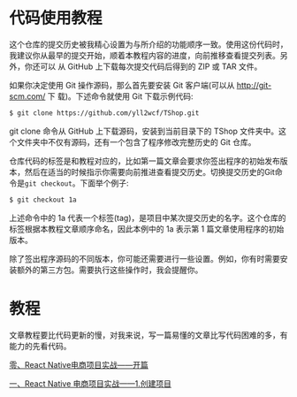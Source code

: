 # 代码使用教程

这个仓库的提交历史被我精心设置为与所介绍的功能顺序一致。使用这份代码时，我建议你从最早的提交开始，顺着本教程内容的进度，向前推移查看提交列表。另外，你还可以 从 GitHub 上下载每次提交代码后得到的 ZIP 或 TAR 文件。

如果你决定使用 Git 操作源码，那么首先要安装 Git 客户端(可以从 http://git-scm.com/ 下 载)。下述命令就使用 Git 下载示例代码:
```bash
$ git clone https://github.com/yll2wcf/TShop.git
```
git clone 命令从 GitHub 上下载源码，安装到当前目录下的 TShop 文件夹中。这个文件夹中不仅有源码，还有一个包含了程序修改完整历史的 Git 仓库。

仓库代码的标签是和教程对应的，比如第一篇文章会要求你签出程序的初始发布版本，然后在适当的时候指示你需要向前推进查看提交历史。切换提交历史的Git命令是`git checkout`。下面举个例子:
```bash
$ git checkout 1a
```
上述命令中的 1a 代表一个标签(tag)，是项目中某次提交历史的名字。这个仓库的标签根据本教程文章顺序命名，因此本例中的 1a 表示第 1 篇文章使用程序的初始版本。

除了签出程序源码的不同版本，你可能还需要进行一些设置。例如，你有时需要安装额外的第三方包。需要执行这些操作时，我会提醒你。


# 教程

文章教程要比代码更新的慢，对我来说，写一篇易懂的文章比写代码困难的多，有能力的先看代码。

[零、React Native电商项目实战——开篇](https://blog.csdn.net/yulianlin/article/details/80580701)

[一、React Native 电商项目实战——1.创建项目](https://blog.csdn.net/yulianlin/article/details/80670139)